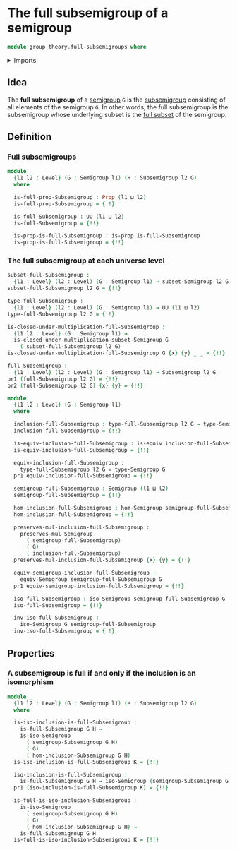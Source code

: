# The full subsemigroup of a semigroup

```agda
module group-theory.full-subsemigroups where
```

<details><summary>Imports</summary>

```agda
open import foundation.dependent-pair-types
open import foundation.equivalences
open import foundation.full-subtypes
open import foundation.propositions
open import foundation.universe-levels

open import group-theory.equivalences-semigroups
open import group-theory.homomorphisms-semigroups
open import group-theory.isomorphisms-semigroups
open import group-theory.semigroups
open import group-theory.subsemigroups
open import group-theory.subsets-semigroups
```

</details>

## Idea

The **full subsemigroup** of a [semigroup](group-theory.semigroups.md) `G` is
the [subsemigroup](group-theory.subsemigroups.md) consisting of all elements of
the semigroup `G`. In other words, the full subsemigroup is the subsemigroup
whose underlying subset is the [full subset](foundation.full-subtypes.md) of the
semigroup.

## Definition

### Full subsemigroups

```agda
module _
  {l1 l2 : Level} (G : Semigroup l1) (H : Subsemigroup l2 G)
  where

  is-full-prop-Subsemigroup : Prop (l1 ⊔ l2)
  is-full-prop-Subsemigroup = {!!}

  is-full-Subsemigroup : UU (l1 ⊔ l2)
  is-full-Subsemigroup = {!!}

  is-prop-is-full-Subsemigroup : is-prop is-full-Subsemigroup
  is-prop-is-full-Subsemigroup = {!!}
```

### The full subsemigroup at each universe level

```agda
subset-full-Subsemigroup :
  {l1 : Level} (l2 : Level) (G : Semigroup l1) → subset-Semigroup l2 G
subset-full-Subsemigroup l2 G = {!!}

type-full-Subsemigroup :
  {l1 : Level} (l2 : Level) (G : Semigroup l1) → UU (l1 ⊔ l2)
type-full-Subsemigroup l2 G = {!!}

is-closed-under-multiplication-full-Subsemigroup :
  {l1 l2 : Level} (G : Semigroup l1) →
  is-closed-under-multiplication-subset-Semigroup G
    ( subset-full-Subsemigroup l2 G)
is-closed-under-multiplication-full-Subsemigroup G {x} {y} _ _ = {!!}

full-Subsemigroup :
  {l1 : Level} (l2 : Level) (G : Semigroup l1) → Subsemigroup l2 G
pr1 (full-Subsemigroup l2 G) = {!!}
pr2 (full-Subsemigroup l2 G) {x} {y} = {!!}

module _
  {l1 l2 : Level} (G : Semigroup l1)
  where

  inclusion-full-Subsemigroup : type-full-Subsemigroup l2 G → type-Semigroup G
  inclusion-full-Subsemigroup = {!!}

  is-equiv-inclusion-full-Subsemigroup : is-equiv inclusion-full-Subsemigroup
  is-equiv-inclusion-full-Subsemigroup = {!!}

  equiv-inclusion-full-Subsemigroup :
    type-full-Subsemigroup l2 G ≃ type-Semigroup G
  pr1 equiv-inclusion-full-Subsemigroup = {!!}

  semigroup-full-Subsemigroup : Semigroup (l1 ⊔ l2)
  semigroup-full-Subsemigroup = {!!}

  hom-inclusion-full-Subsemigroup : hom-Semigroup semigroup-full-Subsemigroup G
  hom-inclusion-full-Subsemigroup = {!!}

  preserves-mul-inclusion-full-Subsemigroup :
    preserves-mul-Semigroup
      ( semigroup-full-Subsemigroup)
      ( G)
      ( inclusion-full-Subsemigroup)
  preserves-mul-inclusion-full-Subsemigroup {x} {y} = {!!}

  equiv-semigroup-inclusion-full-Subsemigroup :
    equiv-Semigroup semigroup-full-Subsemigroup G
  pr1 equiv-semigroup-inclusion-full-Subsemigroup = {!!}

  iso-full-Subsemigroup : iso-Semigroup semigroup-full-Subsemigroup G
  iso-full-Subsemigroup = {!!}

  inv-iso-full-Subsemigroup :
    iso-Semigroup G semigroup-full-Subsemigroup
  inv-iso-full-Subsemigroup = {!!}
```

## Properties

### A subsemigroup is full if and only if the inclusion is an isomorphism

```agda
module _
  {l1 l2 : Level} (G : Semigroup l1) (H : Subsemigroup l2 G)
  where

  is-iso-inclusion-is-full-Subsemigroup :
    is-full-Subsemigroup G H →
    is-iso-Semigroup
      ( semigroup-Subsemigroup G H)
      ( G)
      ( hom-inclusion-Subsemigroup G H)
  is-iso-inclusion-is-full-Subsemigroup K = {!!}

  iso-inclusion-is-full-Subsemigroup :
    is-full-Subsemigroup G H → iso-Semigroup (semigroup-Subsemigroup G H) G
  pr1 (iso-inclusion-is-full-Subsemigroup K) = {!!}

  is-full-is-iso-inclusion-Subsemigroup :
    is-iso-Semigroup
      ( semigroup-Subsemigroup G H)
      ( G)
      ( hom-inclusion-Subsemigroup G H) →
    is-full-Subsemigroup G H
  is-full-is-iso-inclusion-Subsemigroup K = {!!}
```
